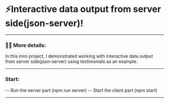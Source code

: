 # ⚡️Interactive data output from server side(json-server)!

---

### :man_technologist: More details:

In this mini project, I demonstrated working with interactive data output from server side(json-server) using testimonials as an example. 

---

### Start:

-- Run the server part (npm run server)
-- Start the client part (npm start)

---